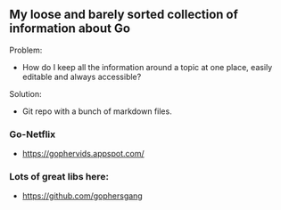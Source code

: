 ## My loose and barely sorted collection of information about Go


Problem:
  - How do I keep all the information around a topic at one place, easily editable and always accessible?

Solution:
  - Git repo with a bunch of markdown files.


### Go-Netflix
  - https://gophervids.appspot.com/

### Lots of great libs here:
  - https://github.com/gophersgang
